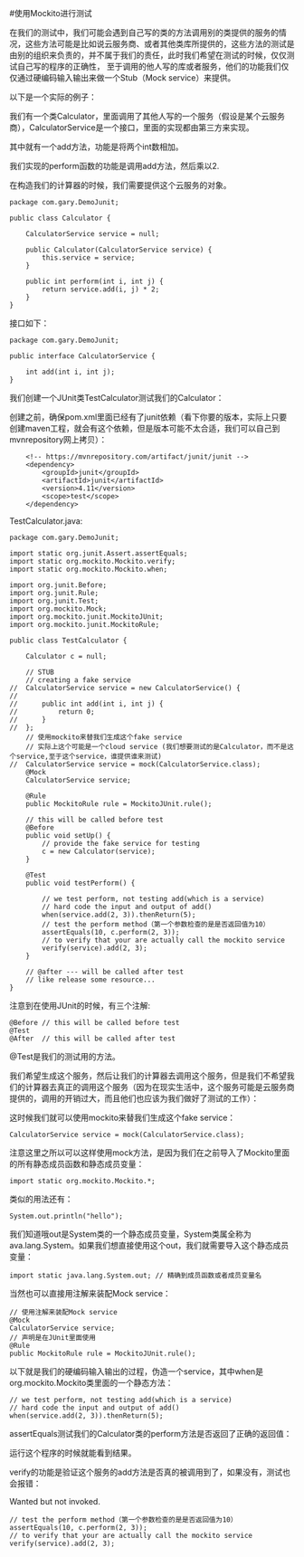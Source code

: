 #使用Mockito进行测试

在我们的测试中，我们可能会遇到自己写的类的方法调用别的类提供的服务的情况，这些方法可能是比如说云服务商、或者其他类库所提供的，这些方法的测试是由别的组织来负责的，并不属于我们的责任，此时我们希望在测试的时候，仅仅测试自己写的程序的正确性， 至于调用的他人写的库或者服务，他们的功能我们仅仅通过硬编码输入输出来做一个Stub（Mock service）来提供。

以下是一个实际的例子：

我们有一个类Calculator，里面调用了其他人写的一个服务（假设是某个云服务商），CalculatorService是一个接口，里面的实现都由第三方来实现。

其中就有一个add方法，功能是将两个int数相加。

我们实现的perform函数的功能是调用add方法，然后乘以2.

在构造我们的计算器的时候，我们需要提供这个云服务的对象。

    package com.gary.DemoJunit;
    
    public class Calculator {
    
    	CalculatorService service = null;
    	
    	public Calculator(CalculatorService service) {
    		this.service = service;
    	}
    	
    	public int perform(int i, int j) {
    		return service.add(i, j) * 2;
    	}
    }

接口如下：

    package com.gary.DemoJunit;
    
    public interface CalculatorService {
    
    	int add(int i, int j);
    }

我们创建一个JUnit类TestCalculator测试我们的Calculator：

创建之前，确保pom.xml里面已经有了junit依赖（看下你要的版本，实际上只要创建maven工程，就会有这个依赖，但是版本可能不太合适，我们可以自己到mvnrepository网上拷贝）：

    	<!-- https://mvnrepository.com/artifact/junit/junit -->
    	<dependency>
    	    <groupId>junit</groupId>
    	    <artifactId>junit</artifactId>
    	    <version>4.11</version>
    	    <scope>test</scope>
    	</dependency>

TestCalculator.java:

    package com.gary.DemoJunit;
    
    import static org.junit.Assert.assertEquals;
    import static org.mockito.Mockito.verify;
    import static org.mockito.Mockito.when;
    
    import org.junit.Before;
    import org.junit.Rule;
    import org.junit.Test;
    import org.mockito.Mock;
    import org.mockito.junit.MockitoJUnit;
    import org.mockito.junit.MockitoRule;
    
    public class TestCalculator {
    
    	Calculator c = null;
    	
    	// STUB
    	// creating a fake service
    //	CalculatorService service = new CalculatorService() {
    //		
    //		public int add(int i, int j) {
    //			return 0;
    //		}
    //	};
    	// 使用mockito来替我们生成这个fake service
    	// 实际上这个可能是一个cloud service (我们想要测试的是Calculator，而不是这个service,至于这个service，谁提供谁来测试)
    //	CalculatorService service = mock(CalculatorService.class);
    	@Mock
    	CalculatorService service;
    	
    	@Rule
    	public MockitoRule rule = MockitoJUnit.rule();
    	
    	// this will be called before test
    	@Before
    	public void setUp() {
    		// provide the fake service for testing
    		c = new Calculator(service);
    	}
    	
    	@Test
    	public void testPerform() {
    		
    		// we test perform, not testing add(which is a service)
    		// hard code the input and output of add()
    		when(service.add(2, 3)).thenReturn(5);
    		// test the perform method（第一个参数检查的是是否返回值为10）
    		assertEquals(10, c.perform(2, 3));
    		// to verify that your are actually call the mockito service
    		verify(service).add(2, 3);
    	}
    	
    	// @after --- will be called after test
    	// like release some resource...
    }
    

注意到在使用JUnit的时候，有三个注解:

    @Before // this will be called before test
    @Test
    @After  // this will be called after test

@Test是我们的测试用的方法。

我们希望生成这个服务，然后让我们的计算器去调用这个服务，但是我们不希望我们的计算器去真正的调用这个服务（因为在现实生活中，这个服务可能是云服务商提供的，调用的开销过大，而且他们也应该为我们做好了测试的工作）：

这时候我们就可以使用mockito来替我们生成这个fake service：

    CalculatorService service = mock(CalculatorService.class);

注意这里之所以可以这样使用mock方法，是因为我们在之前导入了Mockito里面的所有静态成员函数和静态成员变量：

    import static org.mockito.Mockito.*;

类似的用法还有：

    System.out.println("hello");

我们知道哦out是System类的一个静态成员变量，System类属全称为ava.lang.System。如果我们想直接使用这个out，我们就需要导入这个静态成员变量：

    import static java.lang.System.out; // 精确到成员函数或者成员变量名

当然也可以直接用注解来装配Mock service：

    // 使用注解来装配Mock service
    @Mock
    CalculatorService service;
    // 声明是在JUnit里面使用
    @Rule
    public MockitoRule rule = MockitoJUnit.rule();

以下就是我们的硬编码输入输出的过程，伪造一个service，其中when是org.mockito.Mockito类里面的一个静态方法：

    // we test perform, not testing add(which is a service)
    // hard code the input and output of add()
    when(service.add(2, 3)).thenReturn(5);

assertEquals测试我们的Calculator类的perform方法是否返回了正确的返回值：

运行这个程序的时候就能看到结果。

verify的功能是验证这个服务的add方法是否真的被调用到了，如果没有，测试也会报错：

Wanted but not invoked.

    // test the perform method（第一个参数检查的是是否返回值为10）
    assertEquals(10, c.perform(2, 3));
    // to verify that your are actually call the mockito service
    verify(service).add(2, 3);


